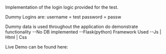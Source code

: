 Implementation of the login logic provided for the test.

Dummy Logins are:
    username = test
    password = passw


Dummy data is used throughout the application do demonstrate functionality
    --No DB implemented
    --Flask(python) Framework Used
    --Js | Html | Css

Live Demo can be found here:
    

